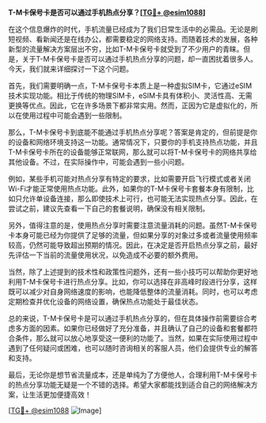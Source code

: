 **T-M卡保号卡是否可以通过手机热点分享？[[TG💪+ @esim1088](https://t.me/s/esim1088)]**

在这个信息爆炸的时代，手机流量已经成为了我们日常生活中的必需品。无论是刷短视频、看新闻还是在线办公，都需要稳定的网络支持。而随着技术的发展，各种新型的流量解决方案层出不穷，比如T-M卡保号卡就受到了不少用户的青睐。但是，关于T-M卡保号卡是否可以通过手机热点分享的问题，却一直困扰着很多人。今天，我们就来详细探讨一下这个问题。

首先，我们需要明确一点，T-M卡保号卡本质上是一种虚拟SIM卡，它通过eSIM技术实现功能。相比于传统的物理SIM卡，eSIM卡具有体积小、灵活性高、无需更换等优点。因此，它在许多场景下都非常实用。然而，正因为它是虚拟化的，所以在使用过程中可能会遇到一些限制。

那么，T-M卡保号卡到底能不能通过手机热点分享呢？答案是肯定的，但前提是你的设备和网络环境支持这一功能。通常情况下，只要你的手机支持热点功能，并且T-M卡保号卡所在的设备能够正常联网，那么就可以将T-M卡保号卡的网络共享给其他设备。不过，在实际操作中，可能会遇到一些小问题。

例如，某些手机可能对热点分享有特定的要求，比如需要开启飞行模式或者关闭Wi-Fi才能正常使用热点功能。此外，如果你的T-M卡保号卡套餐本身有限制，比如只允许单设备连接，那么即使技术上可行，也可能无法实现热点分享。因此，在尝试之前，建议先查看一下自己的套餐说明，确保没有相关限制。

另外，值得注意的是，使用热点分享时需要注意流量消耗的问题。虽然T-M卡保号卡本身可能已经为你提供了足够的流量，但如果分享的对象过多或者流量使用频率较高，仍然可能导致超出预期的情况。因此，在决定是否开启热点分享之前，最好先评估一下当前的流量使用状况，以免造成不必要的额外费用。

当然，除了上述提到的技术性和政策性问题外，还有一些小技巧可以帮助你更好地利用T-M卡保号卡进行热点分享。比如，你可以选择在非高峰时段进行分享，这样既可以减少对自身网络速度的影响，也能降低整体的流量消耗。同时，也可以考虑定期检查并优化设备的网络设置，确保热点功能处于最佳状态。

总的来说，T-M卡保号卡是可以通过手机热点分享的，但在具体操作前需要综合考虑多方面的因素。如果你已经做好了充分准备，并且确认了自己的设备和套餐都符合条件，那么就可以放心地享受这一便利的功能了。当然，如果在实际使用过程中遇到了任何疑问或困难，也可以随时咨询相关的客服人员，他们会提供专业的解答和支持。

最后，无论你是想节省流量成本，还是单纯为了方便他人，合理利用T-M卡保号卡的热点分享功能无疑是一个不错的选择。希望大家都能找到适合自己的网络解决方案，让生活更加便捷高效！

[[TG💪+ @esim1088](https://t.me/s/esim1088) ![Image](https://i.postimg.cc/4NQfJmqS/Snipaste-2025-05-13-00-14-12.png)]